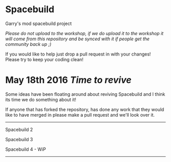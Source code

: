 Spacebuild
==========

Garry's mod spacebuild project


*Please do not upload to the workshop, if we do upload it to the workshop it will come from this repository and be synced with it if people get the community back up ;)*

If you would like to help just drop a pull request in with your changes! 
Please try to keep your coding clean!

May 18th 2016 *Time to revive*
============

Some ideas have been floating around about reviving Spacebuild and I think its time we do something about it!

If anyone that has forked the repository, has done any work that they would like to have merged in please make a pull request and we'll look over it.

------------------------

Spacebuild 2

Spacebuild 3

Spacebuild 4 - WiP

-------------------------


